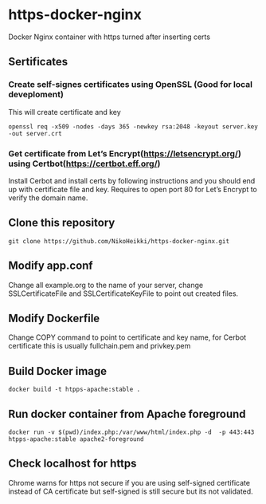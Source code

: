 # https-docker-nginx

Docker Nginx container with https turned after inserting certs

## Sertificates

### Create self-signes certificates using OpenSSL (Good for local deveploment)
This will create certificate and key
```
openssl req -x509 -nodes -days 365 -newkey rsa:2048 -keyout server.key -out server.crt
```
### Get certificate from Let’s Encrypt(https://letsencrypt.org/) using Certbot(https://certbot.eff.org/)
Install Cerbot and install certs by following instructions and you should end up with certificate file and key. Requires to open port 80 for Let’s Encrypt to verify the domain name.

## Clone this repository
```
git clone https://github.com/NikoHeikki/https-docker-nginx.git
```
## Modify app.conf
Change all example.org to the name of your server, change SSLCertificateFile and SSLCertificateKeyFile to point out created files.

## Modify Dockerfile
Change COPY command to point to certificate and key name, for Cerbot certificate this is usually fullchain.pem and privkey.pem

## Build Docker image
```
docker build -t htpps-apache:stable .
```

## Run docker container from Apache foreground
```
docker run -v $(pwd)/index.php:/var/www/html/index.php -d  -p 443:443 htpps-apache:stable apache2-foreground
```

## Check localhost for https
Chrome warns for https not secure if you are using self-signed certificate instead of CA certificate but self-signed is still secure but its not validated.

